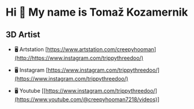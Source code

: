 Hi 👋 My name is Tomaž Kozamernik
=================================

3D Artist
---------

*   🖥️  Artstation [https://www.artstation.com/creepyhooman](http://https://www.instagram.com/trippythreedoo/)

*   🖥️  Instagram [https://www.instagram.com/trippythreedoo/](https://www.instagram.com/trippythreedoo/)

*   🖥️  Youtube [[https://www.instagram.com/trippythreedoo/](https://www.youtube.com/@creepyhooman7218/videos)]

